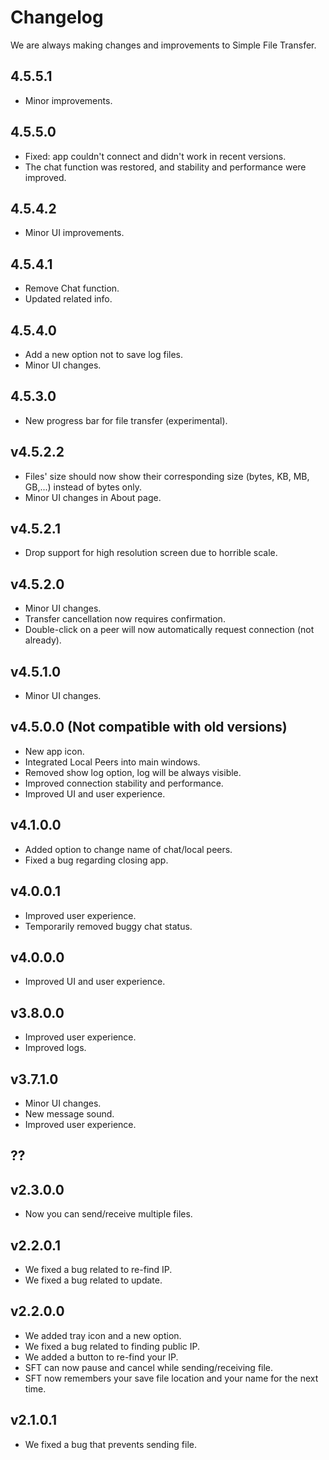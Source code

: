 # Changelog

We are always making changes and improvements to Simple File Transfer.

## 4.5.5.1

* Minor improvements.


## 4.5.5.0

* Fixed: app couldn't connect and didn't work in recent versions.
* The chat function was restored, and stability and performance were improved.

## 4.5.4.2

* Minor UI improvements.

## 4.5.4.1

* Remove Chat function.
* Updated related info.

## 4.5.4.0

* Add a new option not to save log files.
* Minor UI changes.

## 4.5.3.0

* New progress bar for file transfer (experimental).

## v4.5.2.2

* Files' size should now show their corresponding size (bytes, KB, MB, GB,...) instead of bytes only.
* Minor UI changes in About page.

## v4.5.2.1

* Drop support for high resolution screen due to horrible scale.

## v4.5.2.0

* Minor UI changes.
* Transfer cancellation now requires confirmation.
* Double-click on a peer will now automatically request connection (not already).

## v4.5.1.0

* Minor UI changes.

## v4.5.0.0 (Not compatible with old versions)

* New app icon.
* Integrated Local Peers into main windows.
* Removed show log option, log will be always visible.
* Improved connection stability and performance.
* Improved UI and user experience.

## v4.1.0.0

* Added option to change name of chat/local peers.
* Fixed a bug regarding closing app.

## v4.0.0.1

* Improved user experience.
* Temporarily removed buggy chat status.

## v4.0.0.0

* Improved UI and user experience.

## v3.8.0.0

* Improved user experience.
* Improved logs.

## v3.7.1.0

* Minor UI changes.
* New message sound.
* Improved user experience.

## ??

## v2.3.0.0

* Now you can send/receive multiple files.

## v2.2.0.1

* We fixed a bug related to re-find IP.
* We fixed a bug related to update.

## v2.2.0.0

* We added tray icon and a new option.
* We fixed a bug related to finding public IP.
* We added a button to re-find your IP.
* SFT can now pause and cancel while sending/receiving file.
* SFT now remembers your save file location and your name for the next time.

## v2.1.0.1

* We fixed a bug that prevents sending file.
